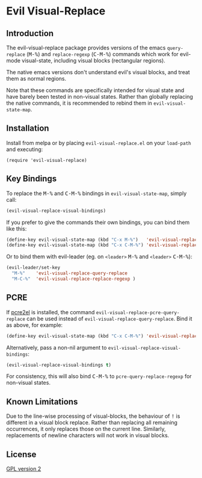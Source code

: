 # Evil Visual-Replace

## Introduction

The evil-visual-replace package provides versions of the emacs `query-replace`
(<kbd>M-%</kbd>) and `replace-regexp` (<kbd>C-M-%</kbd>) commands which work
for evil-mode visual-state, including visual blocks (rectangular regions).

The native emacs versions don't understand evil's visual blocks, and treat them
as normal regions.

Note that these commands are specifically intended for visual state and have
barely been tested in non-visual states. Rather than globally replacing
the native commands, it is recommended to rebind them in `evil-visual-state-map`.

## Installation

Install from melpa or by placing `evil-visual-replace.el` on your `load-path` and
executing:

    (require 'evil-visual-replace)

## Key Bindings

To replace the <kbd>M-%</kbd> and <kbd>C-M-%</kbd> bindings in
`evil-visual-state-map`, simply call:

```lisp
(evil-visual-replace-visual-bindings)
```

If you prefer to give the commands their own bindings, you can bind them like this:

```lisp
(define-key evil-visual-state-map (kbd "C-x M-%")   'evil-visual-replace-query-replace)
(define-key evil-visual-state-map (kbd "C-x C-M-%") 'evil-visual-replace-replace-regexp)
```

Or to bind them with evil-leader (eg. on <kbd>`<leader>`</kbd> <kbd>M-%</kbd> and
<kbd>`<leader>`</kbd> <kbd>C-M-%</kbd>):

```lisp
(evil-leader/set-key
  "M-%"    'evil-visual-replace-query-replace
  "M-C-%"  'evil-visual-replace-replace-regexp )
```

## PCRE

If [pcre2el](https://github.com/joddie/pcre2el) is installed, the command
`evil-visual-replace-pcre-query-replace` can be used instead of
`evil-visual-replace-query-replace`. Bind it as above, for example:

```lisp
(define-key evil-visual-state-map (kbd "C-x C-M-%") 'evil-visual-replace-replace-regexp)
```

Alternatively, pass a non-nil argument to `evil-visual-replace-visual-bindings`:

```lisp
(evil-visual-replace-visual-bindings t)
```

For consistency, this will also bind <kbd>C-M-%</kbd> to
`pcre-query-replace-regexp` for non-visual states.

## Known Limitations

Due to the line-wise processing of visual-blocks, the behaviour of <kbd>!</kbd>
is different in a visual block replace. Rather than replacing all remaining
occurrences, it only replaces those on the current line. Similarly, replacements
of newline characters will not work in visual blocks.

## License

[GPL version 2](https://www.gnu.org/licenses/old-licenses/gpl-2.0.en.html)
